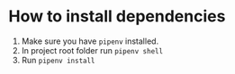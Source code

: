 # How to install dependencies
1. Make sure you have `pipenv` installed.
2. In project root folder run `pipenv shell`
3. Run `pipenv install`
